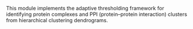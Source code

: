 
This module implements the adaptive thresholding framework for identifying 
protein complexes and PPI (protein–protein interaction) clusters from 
hierarchical clustering dendrograms.

